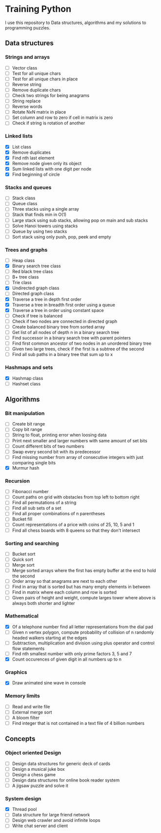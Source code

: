 Training Python
===============

I use this repository to Data structures, algorithms and my solutions
to programming puzzles.

Data structures
---------------

### Strings and arrays

- [ ] Vector class
- [ ] Test for all unique chars
- [ ] Test for all unique chars in place
- [ ] Reverse string
- [ ] Remove duplicate chars
- [ ] Check two strings for being anagrams
- [ ] String replace
- [ ] Reverse words
- [ ] Rotate NxN matrix in place
- [ ] Set column and row to zero if cell in matrix is zero
- [ ] Check if string is rotation of another

### Linked lists

- [x] List class
- [x] Remove duplicates
- [x] Find nth last element
- [x] Remove node given only its object
- [x] Sum linked lists with one digit per node
- [x] Find beginning of circle

### Stacks and queues

- [ ] Stack class
- [ ] Queue class
- [ ] Three stacks using a single array
- [ ] Stack that finds min in O(1)
- [ ] Large stack using sub stacks, allowing pop on main and sub stacks
- [ ] Solve Hanoi towers using stacks
- [ ] Queue by using two stacks
- [ ] Sort stack using only push, pop, peek and empty

### Trees and graphs

- [ ] Heap class
- [x] Binary search tree class
- [ ] Red black tree class
- [ ] B+ tree class
- [ ] Trie class
- [x] Undirected graph class
- [ ] Directed graph class
- [x] Traverse a tree in depth first order
- [x] Traverse a tree in breadth first order using a queue
- [x] Traverse a tree in order using constant space
- [ ] Check if tree is balanced
- [ ] Check if two nodes are connected in directed graph
- [ ] Create balanced binary tree from sorted array
- [ ] Get list of all nodes of depth n in a binary search tree
- [ ] Find successor in a binary search tree with parent pointers
- [ ] Find first common ancestor of two nodes in an unordered binary tree
- [ ] Given two large trees, check if the first is a subtree of the second
- [ ] Find all sub paths in a binary tree that sum up to x

### Hashmaps and sets

- [x] Hashmap class
- [ ] Hashset class

Algorithms
----------

### Bit manipulation

- [ ] Create bit range
- [ ] Copy bit range
- [ ] String to float, printing error when loosing data
- [ ] Print next smaller and larger numbers with same amount of set bits
- [ ] Count different bits of two numbers
- [ ] Swap every second bit with its predecessor
- [ ] Find missing number from array of consecutive integers with just
      comparing single bits
- [x] Murmur hash

### Recursion

- [ ] Fibonacci number
- [ ] Count paths on grid with obstacles from top left to bottom right
- [ ] Find all permutations of a string
- [ ] Find all sub sets of a set
- [ ] Find all proper combinations of n parentheses
- [ ] Bucket fill
- [ ] Count representations of a price with coins of 25, 10, 5 and 1
- [ ] Find all chess boards with 8 queens so that they don't intersect

### Sorting and searching

- [ ] Bucket sort
- [ ] Quick sort
- [ ] Merge sort
- [ ] Merge sorted arrays where the first has empty buffer at the end to hold
      the second
- [ ] Order array so that anagrams are next to each other
- [ ] Find in array that is sorted but has many empty elements in between
- [ ] Find in matrix where each column and row is sorted
- [ ] Given pairs of height and weight, compute larges tower where above is
      always both shorter and lighter

### Mathematical

- [x] Of a telephone number find all letter representations from the dial pad
- [ ] Given n vertex polygon, compute probability of collision of n randomly
      headed walkers starting at the edges
- [ ] Subtraction, multiplication and division using plus operator
      and control flow statements
- [ ] Find nth smallest number with only prime factors 3, 5 and 7
- [x] Count occurences of given digit in all numbers up to n

### Graphics

- [x] Draw animated sine wave in console

### Memory limits

- [ ] Read and write file
- [ ] External merge sort
- [ ] A bloom filter
- [ ] Find integer that is not contained in a text file of 4 billion numbers

Concepts
--------

### Object oriented Design

- [ ] Design data structures for generic deck of cards
- [ ] Design a musical juke box
- [ ] Design a chess game
- [ ] Design data structures for online book reader system
- [ ] A jigsaw puzzle and solve it

### System design

- [x] Thread pool
- [ ] Data structure for large friend network
- [ ] Design web crawler and avoid infinite loops
- [ ] Write chat server and client
